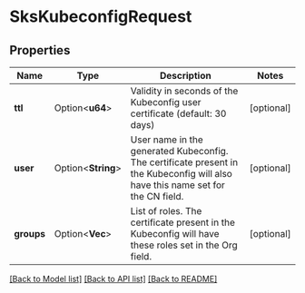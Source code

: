 # SksKubeconfigRequest

## Properties

Name | Type | Description | Notes
------------ | ------------- | ------------- | -------------
**ttl** | Option<**u64**> | Validity in seconds of the Kubeconfig user certificate (default: 30 days) | [optional]
**user** | Option<**String**> | User name in the generated Kubeconfig. The certificate present in the Kubeconfig will also have this name set for the CN field. | [optional]
**groups** | Option<**Vec<String>**> | List of roles. The certificate present in the Kubeconfig will have these roles set in the Org field. | [optional]

[[Back to Model list]](../README.md#documentation-for-models) [[Back to API list]](../README.md#documentation-for-api-endpoints) [[Back to README]](../README.md)


